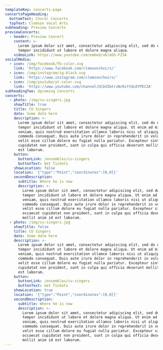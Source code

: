 ```yaml
---
templateKey: concerts-page
concertsPageHeading:
  bottomText: Choral Concerts
  topText: Clemson Vocal Arts
subheading: Preview Concerts
previewConcerts:
  - header: Preview Concert
    content: >-
      Lorem ipsum dolor sit amet, consectetur adipiscing elit, sed do eiusmod
      tempor incididunt ut labore et dolore magna aliqua.
    videoLink: https://www.youtube.com/embed/aklkDS-FZ3A
socialMedia:
  - icon: /img/facebook/fb-color.svg
    link: 'https://www.facebook.com/clemsonchoirs/'
  - icon: /img/instagram/ig-black.svg
    link: 'https://www.instagram.com/clemsonchoirs/'
  - icon: /img/youtube/yt-color.svg
    link: 'https://www.youtube.com/channel/UCbVZmtrzNcRztYdLOYPEC2A'
subheadingTwo: Upcoming Concerts
concerts:
  - photo: /img/cu-singers.jpg
    showTitle: true
    title: CU Singers
    date: Some date here
    description: >-
      Lorem ipsum dolor sit amet, consectetur adipiscing elit, sed do eiusmod
      tempor incididunt ut labore et dolore magna aliqua. Ut enim ad minim
      veniam, quis nostrud exercitation ullamco laboris nisi ut aliquip ex ea
      commodo consequat. Duis aute irure dolor in reprehenderit in voluptate
      velit esse cillum dolore eu fugiat nulla pariatur. Excepteur sint occaecat
      cupidatat non proident, sunt in culpa qui officia deserunt mollit anim id
      est laborum.
    button:
      buttonLink: /ensembles/cu-singers
      buttonText: Get Tickets
    showLocation: false
    location: '{"type":"Point","coordinates":[0,0]}'
    secondDescription:
      subtitle: Where he is now
      description: >-
        Lorem ipsum dolor sit amet, consectetur adipiscing elit, sed do eiusmod
        tempor incididunt ut labore et dolore magna aliqua. Ut enim ad minim
        veniam, quis nostrud exercitation ullamco laboris nisi ut aliquip ex ea
        commodo consequat. Duis aute irure dolor in reprehenderit in voluptate
        velit esse cillum dolore eu fugiat nulla pariatur. Excepteur sint
        occaecat cupidatat non proident, sunt in culpa qui officia deserunt
        mollit anim id est laborum.
  - photo: /img/cu-singers.jpg
    showTitle: false
    title: CU Singers
    date: Some date here
    description: >-
      Lorem ipsum dolor sit amet, consectetur adipiscing elit, sed do eiusmod
      tempor incididunt ut labore et dolore magna aliqua. Ut enim ad minim
      veniam, quis nostrud exercitation ullamco laboris nisi ut aliquip ex ea
      commodo consequat. Duis aute irure dolor in reprehenderit in voluptate
      velit esse cillum dolore eu fugiat nulla pariatur. Excepteur sint occaecat
      cupidatat non proident, sunt in culpa qui officia deserunt mollit anim id
      est laborum.
    button:
      buttonLink: /ensembles/cu-singers
      buttonText: Get Tickets
    showLocation: true
    location: '{"type":"Point","coordinates":[0,0]}'
    secondDescription:
      subtitle: Where he is now
      description: >-
        Lorem ipsum dolor sit amet, consectetur adipiscing elit, sed do eiusmod
        tempor incididunt ut labore et dolore magna aliqua. Ut enim ad minim
        veniam, quis nostrud exercitation ullamco laboris nisi ut aliquip ex ea
        commodo consequat. Duis aute irure dolor in reprehenderit in voluptate
        velit esse cillum dolore eu fugiat nulla pariatur. Excepteur sint
        occaecat cupidatat non proident, sunt in culpa qui officia deserunt
        mollit anim id est laborum.
---
```



